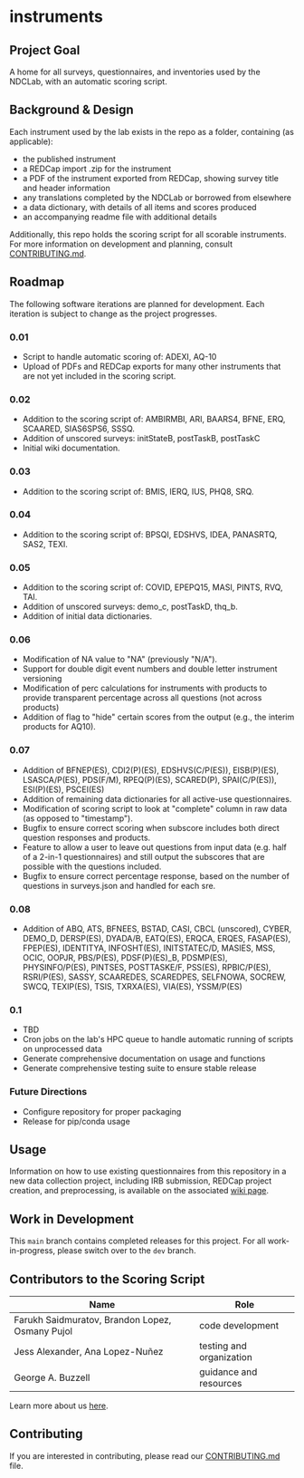 # instruments

## Project Goal
A home for all surveys, questionnaires, and inventories used by the NDCLab, with an automatic scoring script.


## Background & Design
Each instrument used by the lab exists in the repo as a folder, containing (as applicable):
* the published instrument
* a REDCap import .zip for the instrument
* a PDF of the instrument exported from REDCap, showing survey title and header information
* any translations completed by the NDCLab or borrowed from elsewhere
* a data dictionary, with details of all items and scores produced
* an accompanying readme file with additional details

Additionally, this repo holds the scoring script for all scorable instruments. For more information on development and planning, consult [CONTRIBUTING.md](https://github.com/NDCLab/instruments/blob/main/CONTRIBUTING.md).


## Roadmap
The following software iterations are planned for development. Each iteration is subject to change as the project progresses.

### 0.01 

* Script to handle automatic scoring of: ADEXI, AQ-10
* Upload of PDFs and REDCap exports for many other instruments that are not yet included in the scoring script.

### 0.02

* Addition to the scoring script of: AMBIRMBI, ARI, BAARS4, BFNE, ERQ, SCAARED, SIAS6SPS6, SSSQ.
* Addition of unscored surveys: initStateB, postTaskB, postTaskC
* Initial wiki documentation.

### 0.03

* Addition to the scoring script of: BMIS, IERQ, IUS, PHQ8, SRQ.

### 0.04

* Addition to the scoring script of: BPSQI, EDSHVS, IDEA, PANASRTQ, SAS2, TEXI.

### 0.05

* Addition to the scoring script of: COVID, EPEPQ15, MASI, PINTS, RVQ, TAI.
* Addition of unscored surveys: demo_c, postTaskD, thq_b.
* Addition of initial data dictionaries.

### 0.06

* Modification of NA value to "NA" (previously "N/A").
* Support for double digit event numbers and double letter instrument versioning
* Modification of perc calculations for instruments with products to provide transparent percentage across all questions (not across products)
* Addition of flag to "hide" certain scores from the output (e.g., the interim products for AQ10).

### 0.07
* Addition of BFNEP(ES), CDI2(P)(ES), EDSHVS(C/P(ES)), EISB(P)(ES), LSASCA/P(ES), PDS(F/M), RPEQ(P)(ES), SCARED(P), SPAI(C/P(ES)), ESI(P)(ES), PSCEI(ES)
* Addition of remaining data dictionaries for all active-use questionnaires.
* Modification of scoring script to look at "complete" column in raw data (as opposed to "timestamp").
* Bugfix to ensure correct scoring when subscore includes both direct question responses and products.
* Feature to allow a user to leave out questions from input data (e.g. half of a 2-in-1 questionnaires) and still output the subscores that are possible with the questions included.
* Bugfix to ensure correct percentage response, based on the number of questions in surveys.json and handled for each sre.

### 0.08
* Addition of ABQ, ATS, BFNEES, BSTAD, CASI, CBCL (unscored), CYBER, DEMO_D, DERSP(ES), DYADA/B, EATQ(ES), ERQCA, ERQES, FASAP(ES), FPEP(ES), IDENTITYA, INFOSHT(ES), INITSTATEC/D, MASIES, MSS, OCIC, OOPJR, PBS/P(ES), PDSF(P)(ES)_B, PDSMP(ES), PHYSINFO/P(ES), PINTSES, POSTTASKE/F, PSS(ES), RPBIC/P(ES), RSRI/P(ES), SASSY, SCAAREDES, SCAREDPES, SELFNOWA, SOCREW, SWCQ, TEXIP(ES), TSIS, TXRXA(ES), VIA(ES), YSSM/P(ES)

### 0.1

* TBD
* Cron jobs on the lab's HPC queue to handle automatic running of scripts on unprocessed data
* Generate comprehensive documentation on usage and functions
* Generate comprehensive testing suite to ensure stable release

### Future Directions

* Configure repository for proper packaging
* Release for pip/conda usage


## Usage

Information on how to use existing questionnaires from this repository in a new data collection project, including IRB submission, REDCap project creation, and preprocessing, is available on the associated [wiki page](https://ndclab.github.io/wiki/docs/technical-docs/instruments.html).


## Work in Development
This `main` branch contains completed releases for this project. For all work-in-progress, please switch over to the `dev` branch.


## Contributors to the Scoring Script
| Name | Role |
| ---  | ---  |
| Farukh Saidmuratov, Brandon Lopez, Osmany Pujol | code development |
| Jess Alexander, Ana Lopez-Nuñez  | testing and organization |
| George A. Buzzell  | guidance and resources |

Learn more about us [here](https://www.ndclab.com/people).

## Contributing
If you are interested in contributing, please read our [CONTRIBUTING.md](CONTRIBUTING.md) file.
